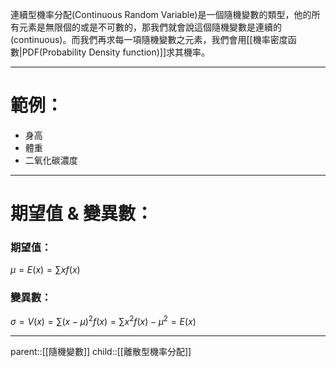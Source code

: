 連續型機率分配(Continuous Random Variable)是一個隨機變數的類型，他的所有元素是無限個的或是不可數的，那我們就會說這個隨機變數是連續的(continuous)。而我們再求每一項隨機變數之元素，我們會用[[機率密度函數|PDF(Probability Density function)]]求其機率。
- - -
# 範例：
- 身高
- 體重
- 二氧化碳濃度
- - - 
# 期望值 & 變異數：
### 期望值：
$\mu=E(x)=\sum xf(x)$
### 變異數：
$\sigma=V(x)=\sum (x-\mu)^2f(x)=\sum x^2f(x)-\mu^2=E(x)$
- - -
parent::[[隨機變數]]
child::[[離散型機率分配]]